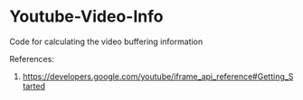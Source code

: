 # Youtube-Video-Info
Code for calculating the video buffering information


References:

1. https://developers.google.com/youtube/iframe_api_reference#Getting_Started
